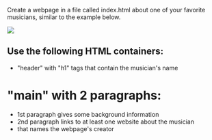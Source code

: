 Create a webpage in a file called index.html about one of your favorite musicians, similar to the example below.

![](<https://github.com/pesto-students/Plus-Program-Assignments/blob/master/Web%20Fundamentals/Session-02/Your%20favorite%20musician%20Fan%20webpage%20(HTML)/Aspose.Words.71fe6a96-d24f-459b-a64b-4d65666926b1.001.jpeg?raw=true>)

## Use the following HTML containers:

- "header" with "h1" tags that contain the musician's name

# "main" with 2 paragraphs:

- 1st paragraph gives some background information
- 2nd paragraph links to at least one website about the musician
- <footer> that names the webpage's creator
